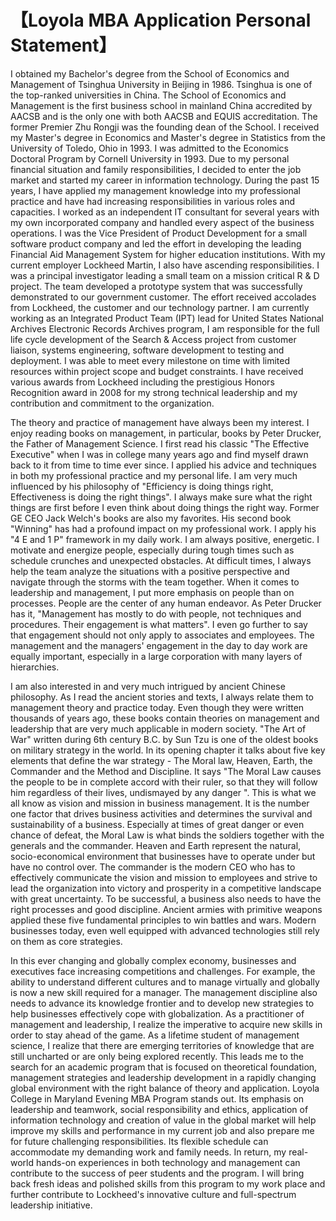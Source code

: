 #  【Loyola MBA Application Personal Statement】
 
I obtained my Bachelor's degree from the School of Economics and Management of Tsinghua University in Beijing in 1986. Tsinghua is one of the top-ranked universities in China. The School of Economics and Management is the first business school in mainland China accredited by AACSB and is the only one with both AACSB and EQUIS accreditation. The former Premier Zhu Rongji was the founding dean of the School. I received my Master's degree in Economics and Master's degree in Statistics from the University of Toledo, Ohio in 1993. I was admitted to the Economics Doctoral Program by Cornell University in 1993. Due to my personal financial situation and family responsibilities, I decided to enter the job market and started my career in information technology. During the past 15 years, I have applied my management knowledge into my professional practice and have had increasing responsibilities in various roles and capacities. I worked as an independent IT consultant for several years with my own incorporated company and handled every aspect of the business operations. I was the Vice President of Product Development for a small software product company and led the effort in developing the leading Financial Aid Management System for higher education institutions. With my current employer Lockheed Martin, I also have ascending responsibilities. I was a principal investigator leading a small team on a mission critical R & D project. The team developed a prototype system that was successfully demonstrated to our government customer. The effort received accolades from Lockheed, the customer and our technology partner.  I am currently working as an Integrated Product Team (IPT) lead for United States National Archives Electronic Records Archives program, I am responsible for the full life cycle development of the Search & Access project from customer liaison, systems engineering, software development to testing and deployment. I was able to meet every milestone on time with limited resources within project scope and budget constraints. I have received various awards from Lockheed including the prestigious Honors Recognition award in 2008 for my strong technical leadership and my contribution and commitment to the organization.
 
The theory and practice of management have always been my interest. I enjoy reading books on management, in particular, books by Peter Drucker, the Father of Management Science. I first read his classic "The Effective Executive" when I was in college many years ago and find myself drawn back to it from time to time ever since. I applied his advice and techniques in both my professional practice and my personal life. I am very much influenced by his philosophy of "Efficiency is doing things right, Effectiveness is doing the right things". I always make sure what the right things are first before I even think about doing things the right way. Former GE CEO Jack Welch's books are also my favorites. His second book "Winning" has had a profound impact on my professional work. I apply his "4 E and 1 P" framework in my daily work. I am always positive, energetic. I motivate and energize people, especially during tough times such as schedule crunches and unexpected obstacles. At difficult times, I always help the team analyze the situations with a positive perspective and navigate through the storms with the team together. When it comes to leadership and management, I put more emphasis on people than on processes. People are the center of any human endeavor. As Peter Drucker has it, "Management has mostly to do with people, not techniques and procedures. Their engagement is what matters". I even go further to say that engagement should not only apply to associates and employees. The management and the managers' engagement in the day to day work are equally important, especially in a large corporation with many layers of hierarchies. 
 
I am also interested in and very much intrigued by ancient Chinese philosophy. As I read the ancient stories and texts, I always relate them to management theory and practice today. Even though they were written thousands of years ago, these books contain theories on management and leadership that are very much applicable in modern society. "The Art of War" written during 6th century B.C. by Sun Tzu is one of the oldest books on military strategy in the world. In its opening chapter it talks about five key elements that define the war strategy - The Moral law, Heaven, Earth, the Commander and the Method and Discipline. It says "The Moral Law causes the people to be in complete accord with their ruler, so that they will follow him regardless of their lives, undismayed by any danger ". This is what we all know as vision and mission in business management.  It is the number one factor that drives business activities and determines the survival and sustainability of a business. Especially at times of great danger or even chance of defeat, the Moral Law is what binds the soldiers together with the generals and the commander. Heaven and Earth represent the natural, socio-economical environment that businesses have to operate under but have no control over. The commander is the modern CEO who has to effectively communicate the vision and mission to employees and strive to lead the organization into victory and prosperity in a competitive landscape with great uncertainty. To be successful, a business also needs to have the right processes and good discipline. Ancient armies with primitive weapons applied these five fundamental principles to win battles and wars. Modern businesses today, even well equipped with advanced technologies still rely on them as core strategies.
 
In this ever changing and globally complex economy, businesses and executives face increasing competitions and challenges. For example, the ability to understand different cultures and to manage virtually and globally is now a new skill required for a manager. The management discipline also needs to advance its knowledge frontier and to develop new strategies to help businesses effectively cope with globalization. As a practitioner of management and leadership, I realize the imperative to acquire new skills in order to stay ahead of the game. As a lifetime student of management science, I realize that there are emerging territories of knowledge that are still uncharted or are only being explored recently. This leads me to the search for an academic program that is focused on theoretical foundation, management strategies and leadership development in a rapidly changing global environment with the right balance of theory and application. Loyola College in Maryland Evening MBA Program stands out. Its emphasis on leadership and teamwork, social responsibility and ethics, application of information technology and creation of value in the global market will help improve my skills and performance in my current job and also prepare me for future challenging responsibilities. Its flexible schedule can accommodate my demanding work and family needs. In return, my real-world hands-on experiences in both technology and management can contribute to the success of peer students and the program. I will bring back fresh ideas and polished skills from this program to my work place and further contribute to Lockheed's innovative culture and full-spectrum leadership initiative. 
